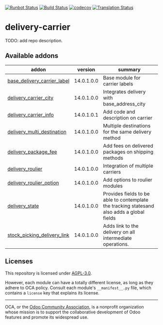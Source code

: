 [![Runbot Status](https://runbot.odoo-community.org/runbot/badge/flat/99/14.0.svg)](https://runbot.odoo-community.org/runbot/repo/github-com-oca-delivery-carrier-99)
[![Build Status](https://travis-ci.com/OCA/delivery-carrier.svg?branch=14.0)](https://travis-ci.com/OCA/delivery-carrier)
[![codecov](https://codecov.io/gh/OCA/delivery-carrier/branch/14.0/graph/badge.svg)](https://codecov.io/gh/OCA/delivery-carrier)
[![Translation Status](https://translation.odoo-community.org/widgets/delivery-carrier-14-0/-/svg-badge.svg)](https://translation.odoo-community.org/engage/delivery-carrier-14-0/?utm_source=widget)

<!-- /!\ do not modify above this line -->

# delivery-carrier

TODO: add repo description.

<!-- /!\ do not modify below this line -->

<!-- prettier-ignore-start -->

[//]: # (addons)

Available addons
----------------
addon | version | summary
--- | --- | ---
[base_delivery_carrier_label](base_delivery_carrier_label/) | 14.0.1.0.0 | Base module for carrier labels
[delivery_carrier_city](delivery_carrier_city/) | 14.0.1.0.0 | Integrates delivery with base_address_city
[delivery_carrier_info](delivery_carrier_info/) | 14.0.1.0.1 | Add code and description on carrier
[delivery_multi_destination](delivery_multi_destination/) | 14.0.1.0.0 | Multiple destinations for the same delivery method
[delivery_package_fee](delivery_package_fee/) | 14.0.1.0.0 | Add fees on delivered packages on shipping methods
[delivery_roulier](delivery_roulier/) | 14.0.1.0.0 | Integration of multiple carriers
[delivery_roulier_option](delivery_roulier_option/) | 14.0.1.0.0 | Add options to roulier modules
[delivery_state](delivery_state/) | 14.0.1.0.0 | Provides fields to be able to contemplate the tracking statesand also adds a global fields
[stock_picking_delivery_link](stock_picking_delivery_link/) | 14.0.1.0.0 | Adds link to the delivery on all intermediate operations.

[//]: # (end addons)

<!-- prettier-ignore-end -->

## Licenses

This repository is licensed under [AGPL-3.0](LICENSE).

However, each module can have a totally different license, as long as they adhere to OCA
policy. Consult each module's `__manifest__.py` file, which contains a `license` key
that explains its license.

----

OCA, or the [Odoo Community Association](http://odoo-community.org/), is a nonprofit
organization whose mission is to support the collaborative development of Odoo features
and promote its widespread use.
